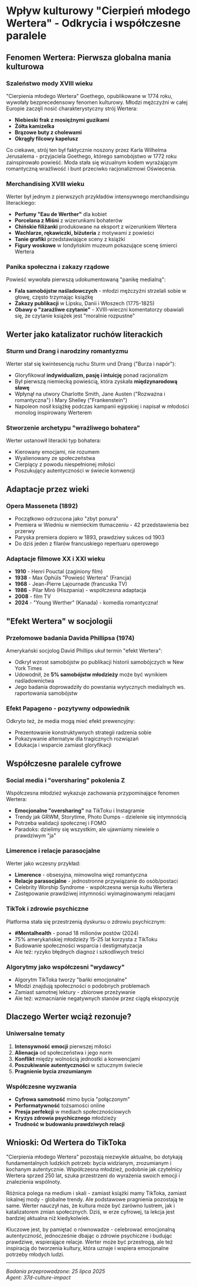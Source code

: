 # Wpływ kulturowy "Cierpień młodego Wertera" - Odkrycia i współczesne paralele

## Fenomen Wertera: Pierwsza globalna mania kulturowa

### Szaleństwo mody XVIII wieku

"Cierpienia młodego Wertera" Goethego, opublikowane w 1774 roku, wywołały bezprecedensowy fenomen kulturowy. Młodzi mężczyźni w całej Europie zaczęli nosić charakterystyczny strój Wertera:

- **Niebieski frak z mosiężnymi guzikami**
- **Żółta kamizelka**
- **Brązowe buty z cholewami**
- **Okrągły filcowy kapelusz**

Co ciekawe, strój ten był faktycznie noszony przez Karla Wilhelma Jerusalema - przyjaciela Goethego, którego samobójstwo w 1772 roku zainspirowało powieść. Moda stała się wizualnym kodem wyrażającym romantyczną wrażliwość i bunt przeciwko racjonalizmowi Oświecenia.

### Merchandising XVIII wieku

Werter był jednym z pierwszych przykładów intensywnego merchandisingu literackiego:

- **Perfumy "Eau de Werther"** dla kobiet
- **Porcelana z Miśni** z wizerunkami bohaterów
- **Chińskie filiżanki** produkowane na eksport z wizerunkiem Wertera
- **Wachlarze, rękawiczki, biżuteria** z motywami z powieści
- **Tanie grafiki** przedstawiające sceny z książki
- **Figury woskowe** w londyńskim muzeum pokazujące scenę śmierci Wertera

### Panika społeczna i zakazy rządowe

Powieść wywołała pierwszą udokumentowaną "panikę medialną":

- **Fala samobójstw naśladowczych** - młodzi mężczyźni strzelali sobie w głowę, często trzymając książkę
- **Zakazy publikacji** w Lipsku, Danii i Włoszech (1775-1825)
- **Obawy o "zaraźliwe czytanie"** - XVIII-wieczni komentatorzy obawiali się, że czytanie książek jest "moralnie rozpustne"

## Werter jako katalizator ruchów literackich

### Sturm und Drang i narodziny romantyzmu

Werter stał się kwintesencją ruchu Sturm und Drang ("Burza i napór"):

- Gloryfikował **indywidualizm, pasję i intuicję** ponad racjonalizm
- Był pierwszą niemiecką powieścią, która zyskała **międzynarodową sławę**
- Wpłynął na utwory Charlotte Smith, Jane Austen ("Rozważna i romantyczna") i Mary Shelley ("Frankenstein")
- Napoleon nosił książkę podczas kampanii egipskiej i napisał w młodości monolog inspirowany Werterem

### Stworzenie archetypu "wrażliwego bohatera"

Werter ustanowił literacki typ bohatera:
- Kierowany emocjami, nie rozumem
- Wyalienowany ze społeczeństwa
- Cierpiący z powodu niespełnionej miłości
- Poszukujący autentyczności w świecie konwencji

## Adaptacje przez wieki

### Opera Masseneta (1892)

- Początkowo odrzucona jako "zbyt ponura"
- Premiera w Wiedniu w niemieckim tłumaczeniu - 42 przedstawienia bez przerwy
- Paryska premiera dopiero w 1893, prawdziwy sukces od 1903
- Do dziś jeden z filarów francuskiego repertuaru operowego

### Adaptacje filmowe XX i XXI wieku

- **1910** - Henri Pouctal (zaginiony film)
- **1938** - Max Ophüls "Powieść Wertera" (Francja)
- **1968** - Jean-Pierre Lajournade (francuska TV)
- **1986** - Pilar Miró (Hiszpania) - współczesna adaptacja
- **2008** - film TV
- **2024** - "Young Werther" (Kanada) - komedia romantyczna!

## "Efekt Wertera" w socjologii

### Przełomowe badania Davida Phillipsa (1974)

Amerykański socjolog David Phillips ukuł termin "efekt Wertera":

- Odkrył wzrost samobójstw po publikacji historii samobójczych w New York Times
- Udowodnił, że **5% samobójstw młodzieży** może być wynikiem naśladownictwa
- Jego badania doprowadziły do powstania wytycznych medialnych ws. raportowania samobójstw

### Efekt Papageno - pozytywny odpowiednik

Odkryto też, że media mogą mieć efekt prewencyjny:
- Prezentowanie konstruktywnych strategii radzenia sobie
- Pokazywanie alternatyw dla tragicznych rozwiązań
- Edukacja i wsparcie zamiast gloryfikacji

## Współczesne paralele cyfrowe

### Social media i "oversharing" pokolenia Z

Współczesna młodzież wykazuje zachowania przypominające fenomen Wertera:

- **Emocjonalne "oversharing"** na TikToku i Instagramie
- Trendy jak GRWM, Storytime, Photo Dumps - dzielenie się intymnością
- Potrzeba walidacji społecznej i FOMO
- Paradoks: dzielimy się wszystkim, ale ujawniamy niewiele o prawdziwym "ja"

### Limerence i relacje parasocjalne

Werter jako wczesny przykład:
- **Limerence** - obsesyjna, mimowolna więź romantyczna
- **Relacje parasocjalne** - jednostronne przywiązanie do osób/postaci
- Celebrity Worship Syndrome - współczesna wersja kultu Wertera
- Zastępowanie prawdziwej intymności wyimaginowanymi relacjami

### TikTok i zdrowie psychiczne

Platforma stała się przestrzenią dyskursu o zdrowiu psychicznym:

- **#Mentalhealth** - ponad 18 milionów postów (2024)
- 75% amerykańskiej młodzieży 15-25 lat korzysta z TikToku
- Budowanie społeczności wsparcia i destigmatyzacja
- Ale też: ryzyko błędnych diagnoz i szkodliwych treści

### Algorytmy jako współczesni "wydawcy"

- Algorytm TikToka tworzy "bańki emocjonalne"
- Młodzi znajdują społeczności o podobnych problemach
- Zamiast samotnej lektury - zbiorowe przeżywanie
- Ale też: wzmacnianie negatywnych stanów przez ciągłą ekspozycję

## Dlaczego Werter wciąż rezonuje?

### Uniwersalne tematy

1. **Intensywność emocji** pierwszej miłości
2. **Alienacja** od społeczeństwa i jego norm
3. **Konflikt** między wolnością jednostki a konwencjami
4. **Poszukiwanie autentyczności** w sztucznym świecie
5. **Pragnienie bycia zrozumianym**

### Współczesne wyzwania

- **Cyfrowa samotność** mimo bycia "połączonym"
- **Performatywność** tożsamości online
- **Presja perfekcji** w mediach społecznościowych
- **Kryzys zdrowia psychicznego** młodzieży
- **Trudność w budowaniu prawdziwych relacji**

## Wnioski: Od Wertera do TikToka

"Cierpienia młodego Wertera" pozostają niezwykle aktualne, bo dotykają fundamentalnych ludzkich potrzeb: bycia widzianym, zrozumianym i kochanym autentycznie. Współczesna młodzież, podobnie jak czytelnicy Wertera sprzed 250 lat, szuka przestrzeni do wyrażenia swoich emocji i znalezienia wspólnoty.

Różnica polega na medium i skali - zamiast książki mamy TikToka, zamiast lokalnej mody - globalne trendy. Ale podstawowe pragnienia pozostają te same. Werter nauczył nas, że kultura może być zarówno lustrem, jak i katalizatorem zmian społecznych. Dziś, w erze cyfrowej, ta lekcja jest bardziej aktualna niż kiedykolwiek.

Kluczowe jest, by pamiętać o równowadze - celebrować emocjonalną autentyczność, jednocześnie dbając o zdrowie psychiczne i budując prawdziwe, wspierające relacje. Werter może być przestrogą, ale też inspiracją do tworzenia kultury, która uznaje i wspiera emocjonalne potrzeby młodych ludzi.

---

*Badania przeprowadzone: 25 lipca 2025*  
*Agent: 37d-culture-impact*